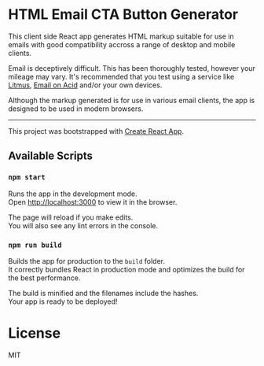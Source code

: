HTML Email CTA Button Generator
===============================
This client side React app generates HTML markup suitable for use in emails with good compatibility accross a range of desktop and mobile clients.

Email is deceptively difficult. This has been thoroughly tested, however your mileage may vary. It's recommended that you test using a service like [Litmus](http://litmus.com), [Email on Acid](https://www.emailonacid.com/) and/or your own devices.

Although the markup generated is for use in various email clients, the app is designed to be used in modern browsers.

-----------------------------
             
                 
This project was bootstrapped with [Create React App](https://github.com/facebookincubator/create-react-app).

 

## Available Scripts

### `npm start`

Runs the app in the development mode.<br>
Open [http://localhost:3000](http://localhost:3000) to view it in the browser.

The page will reload if you make edits.<br>
You will also see any lint errors in the console.

### `npm run build`

Builds the app for production to the `build` folder.<br>
It correctly bundles React in production mode and optimizes the build for the best performance.

The build is minified and the filenames include the hashes.<br>
Your app is ready to be deployed!



# License

MIT
